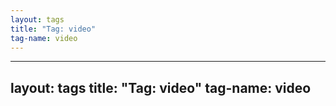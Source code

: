 ```yaml
---
layout: tags
title: "Tag: video"
tag-name: video
---
```

---
layout: tags
title: "Tag: video"
tag-name: video
---
